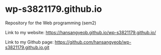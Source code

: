 # wp-s3821179.github.io
Repository for the Web programming (sem2)

Link to my website:
https://hansangyeob.github.io/wp-s3821179.github.io/

Link to my Github page:
https://github.com/hansangyeob/wp-s3821179.github.io.git
